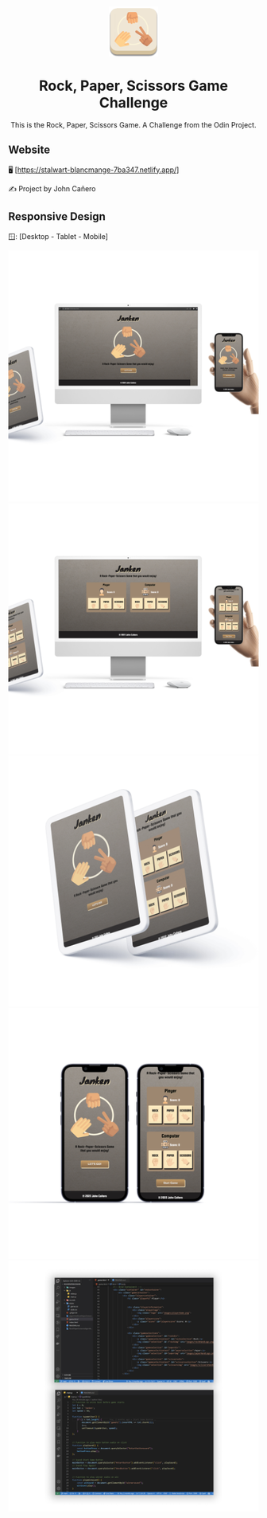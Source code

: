 <!-- markdownlint-configure-file {
  "MD013": {
    "code_blocks": false,
    "tables": false
  },
  "MD033": false,
  "MD041": false
} -->

<div align="center">
  <a href="https://stalwart-blancmange-7ba347.netlify.app/" target="_blank">
    <img alt="simon-logo" height="100" src="/images/rockPapaperScissors-Logo.png"/>
  </a>
</div>

<div align="center">

# Rock, Paper, Scissors Game Challenge

This is the Rock, Paper, Scissors Game. A Challenge from the
Odin Project.

</div>

## Website

🖥️ [https://stalwart-blancmange-7ba347.netlify.app/]

✍️ Project by John Cañero

## Responsive Design

🪟: [Desktop - Tablet - Mobile]

![Desktop View - Rock Paper Scissors Game](/images/responsive/desktopView1.jpg)
![Desktop View - Rock Paper Scissors Game](/images/responsive/desktopView2.jpg)
![Tablet View - Rock Paper Scissors Game](/images/responsive/tabletView.jpg)
![Mobile View - Rock Paper Scissors Game](/images/responsive/mobileView.jpg)
![Code View - Rock Paper Scissors Game](/images/responsive/codeView.jpg)
